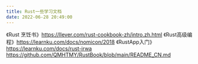 ```yaml
---
title: Rust一些学习文档
date: 2022-06-28 20:49:00
---
```


《Rust 烹饪书》https://llever.com/rust-cookbook-zh/intro.zh.html
《Rust高级编程》https://learnku.com/docs/nomicon/2018
《RustApp入门》https://learnku.com/docs/rust-irwa
https://github.com/QMHTMY/RustBook/blob/main/README_CN.md